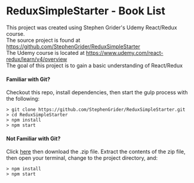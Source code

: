 # ReduxSimpleStarter - Book List

This project was created using Stephen Grider's Udemy React/Redux course.
<br />
The source project is found at https://github.com/StephenGrider/ReduxSimpleStarter
<br />
The Udemy course is located at https://www.udemy.com/react-redux/learn/v4/overview
<br />
The goal of this project is to gain a basic understanding of React/Redux



#### Familiar with Git?
Checkout this repo, install dependencies, then start the gulp process with the following:

```
> git clone https://github.com/StephenGrider/ReduxSimpleStarter.git
> cd ReduxSimpleStarter
> npm install
> npm start
```

#### Not Familiar with Git?
Click [here](https://github.com/StephenGrider/ReactStarter/releases) then download the .zip file.  Extract the contents of the zip file, then open your terminal, change to the project directory, and:

```
> npm install
> npm start
```

